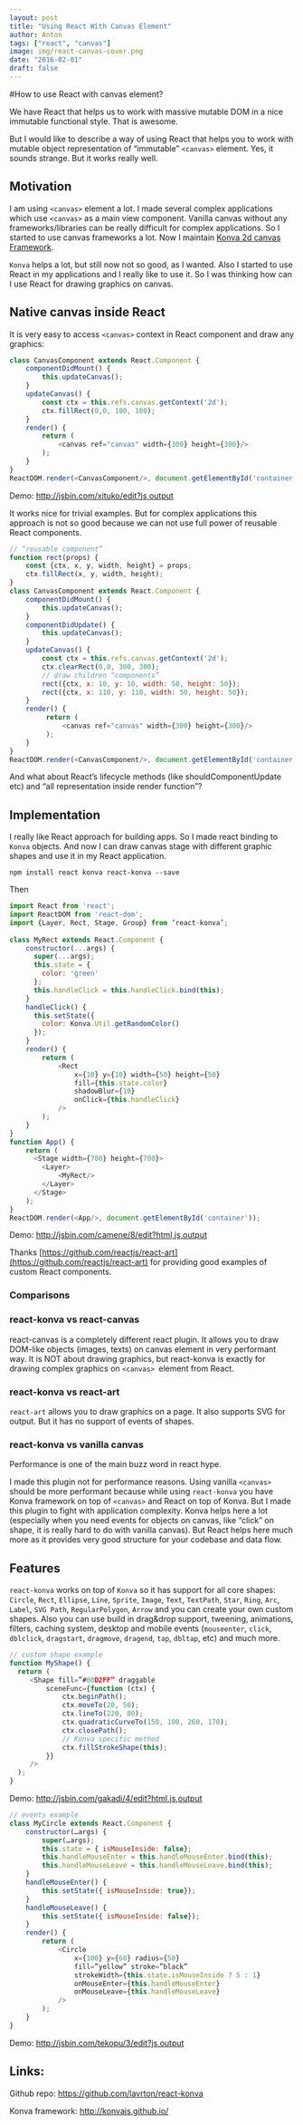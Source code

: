 ```yaml
---
layout: post
title: "Using React With Canvas Element"
author: Anton
tags: ["react", "canvas"]
image: img/react-canvas-cover.png
date: "2016-02-01"
draft: false
---
```


#How to use React with canvas element?

We have React that helps us to work with massive mutable DOM in a nice immutable functional style. That is awesome.

But I would like to describe a way of using React that helps you to work with mutable object representation of “immutable” `<canvas>` element. Yes, it sounds strange. But it works really well.

## Motivation

I am using `<canvas>` element a lot. I made several complex applications which use `<canvas>` as a main view component. Vanilla canvas without any frameworks/libraries can be really difficult for complex applications. So I started to use canvas frameworks a lot. Now I maintain [Konva 2d canvas Framework](https://konvajs.github.io/).

`Konva` helps a lot, but still now not so good, as I wanted. Also I started to use React in my applications and I really like to use it. So I was thinking how can I use React for drawing graphics on canvas.

## Native canvas inside React

It is very easy to access `<canvas>` context in React component and draw any graphics:

```javascript
class CanvasComponent extends React.Component {
    componentDidMount() {
        this.updateCanvas();
    }
    updateCanvas() {
        const ctx = this.refs.canvas.getContext('2d');
        ctx.fillRect(0,0, 100, 100);
    }
    render() {
        return (
            <canvas ref="canvas" width={300} height={300}/>
        );
    }
}
ReactDOM.render(<CanvasComponent/>, document.getElementById('container'));
```

Demo: http://jsbin.com/xituko/edit?js,output

It works nice for trivial examples. But for complex applications this approach is not so good because we can not use full power of reusable React components.

```javascript
// “reusable component”
function rect(props) {
    const {ctx, x, y, width, height} = props;
    ctx.fillRect(x, y, width, height);
}
class CanvasComponent extends React.Component {
    componentDidMount() {
        this.updateCanvas();
    }
    componentDidUpdate() {
        this.updateCanvas();
    }
    updateCanvas() {
        const ctx = this.refs.canvas.getContext('2d');
        ctx.clearRect(0,0, 300, 300);
        // draw children “components”
        rect({ctx, x: 10, y: 10, width: 50, height: 50});
        rect({ctx, x: 110, y: 110, width: 50, height: 50});
    }
    render() {
         return (
             <canvas ref="canvas" width={300} height={300}/>
         );
    }
}
ReactDOM.render(<CanvasComponent/>, document.getElementById('container'));
```

And what about React’s lifecycle methods (like shouldComponentUpdate etc) and “all representation inside render function”?

## Implementation

I really like React approach for building apps. So I made react binding to `Konva` objects. And now I can draw canvas stage with different graphic shapes and use it in my React application.

```
npm install react konva react-konva --save
```

Then

```javascript
import React from 'react';
import ReactDOM from 'react-dom';
import {Layer, Rect, Stage, Group} from ‘react-konva’;
 
class MyRect extends React.Component {
    constructor(...args) {
      super(...args);
      this.state = {
        color: 'green'
      };
      this.handleClick = this.handleClick.bind(this);
    }
    handleClick() {
      this.setState({
        color: Konva.Util.getRandomColor()
      });
    }
    render() {
        return (
            <Rect
                x={10} y={10} width={50} height={50}
                fill={this.state.color}
                shadowBlur={10}
                onClick={this.handleClick}
            />
        );
    }
}
function App() {
    return (
      <Stage width={700} height={700}>
        <Layer>
            <MyRect/>
        </Layer>
      </Stage>
    );
}
ReactDOM.render(<App/>, document.getElementById('container'));
```

Demo: http://jsbin.com/camene/8/edit?html,js,output

Thanks [https://github.com/reactjs/react-art](https://github.com/reactjs/react-art) for providing good examples of custom React components.

### Comparisons

### react-konva vs react-canvas

react-canvas is a completely different react plugin. It allows you to draw DOM-like objects (images, texts) on canvas element in very performant way. It is NOT about drawing graphics, but react-konva is exactly for drawing complex graphics on `<canvas> `element from React.

### react-konva vs react-art

`react-art` allows you to draw graphics on a page. It also supports SVG for output. But it has no support of events of shapes.

### react-konva vs vanilla canvas
Performance is one of the main buzz word in react hype.

I made this plugin not for performance reasons. Using vanilla `<canvas>` should be more performant because while using `react-konva` you have Konva framework on top of `<canvas>` and React on top of Konva. But I made this plugin to fight with application complexity. Konva helps here a lot (especially when you need events for objects on canvas, like “click” on shape, it is really hard to do with vanilla canvas). But React helps here much more as it provides very good structure for your codebase and data flow.

## Features

`react-konva` works on top of `Konva` so it has support for all core shapes: `Circle`, `Rect`, `Ellipse`, `Line`, `Sprite`, `Image`, `Text`, `TextPath`, `Star`, `Ring`, `Arc`, `Label`, `SVG Path`, `RegularPolygon`, `Arrow` and you can create your own custom shapes. Also you can use build in drag&drop support, tweening, animations, filters, caching system, desktop and mobile events (`mouseenter`, `click`, `dblclick`, `dragstart`, `dragmove`, `dragend`, `tap`, `dbltap`, etc) and much more.

```javascript
// custom shape example
function MyShape() {
  return (
     <Shape fill=”#00D2FF” draggable
         sceneFunc={function (ctx) {
             ctx.beginPath();
             ctx.moveTo(20, 50);
             ctx.lineTo(220, 80);
             ctx.quadraticCurveTo(150, 100, 260, 170);
             ctx.closePath();
             // Konva specific method
             ctx.fillStrokeShape(this);
         }}
     />
  );
}
```
Demo: http://jsbin.com/gakadi/4/edit?html,js,output

```javascript
// events example
class MyCircle extends React.Component {
    constructor(…args) {
        super(…args);
        this.state = { isMouseInside: false};
        this.handleMouseEnter = this.handleMouseEnter.bind(this);
        this.handleMouseLeave = this.handleMouseLeave.bind(this);
    }
    handleMouseEnter() {
        this.setState({ isMouseInside: true});
    }
    handleMouseLeave() {
        this.setState({ isMouseInside: false});
    }
    render() {
        return (
            <Circle
                x={100} y={60} radius={50}
                fill=”yellow” stroke=”black”
                strokeWidth={this.state.isMouseInside ? 5 : 1}
                onMouseEnter={this.handleMouseEnter}
                onMouseLeave={this.handleMouseLeave}
            />
        );
    }
}
```
Demo: http://jsbin.com/tekopu/3/edit?js,output

## Links:

Github repo: https://github.com/lavrton/react-konva

Konva framework: http://konvajs.github.io/